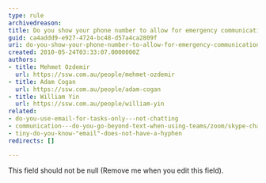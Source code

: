 ```yaml
---
type: rule
archivedreason: 
title: Do you show your phone number to allow for emergency communication?
guid: ca4addd9-e927-4724-bc48-d57a4ca2809f
uri: do-you-show-your-phone-number-to-allow-for-emergency-communication
created: 2010-05-24T03:33:07.0000000Z
authors:
- title: Mehmet Ozdemir
  url: https://ssw.com.au/people/mehmet-ozdemir
- title: Adam Cogan
  url: https://ssw.com.au/people/adam-cogan
- title: William Yin
  url: https://ssw.com.au/people/william-yin
related:
- do-you-use-email-for-tasks-only---not-chatting
- communication---do-you-go-beyond-text-when-using-teams/zoom/skype-chat
- tiny-do-you-know-"email"-does-not-have-a-hyphen
redirects: []

---
```



This field should not be null (Remove me when you edit this field).
<br><excerpt class='endintro'></excerpt><br>



